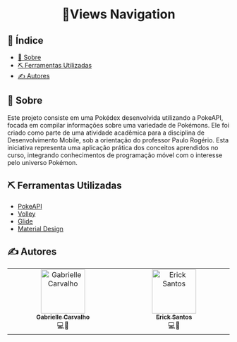 <h1 align="center">📱Views Navigation</h1>

## 📝 Índice
- [🧐 Sobre](#-sobre)
- [⛏️ Ferramentas Utilizadas](#️-ferramentas-utilizadas)
- [✍️ Autores](#️-autores)

## 🧐 Sobre

Este projeto consiste em uma Pokédex desenvolvida utilizando a PokeAPI, focada em compilar informações sobre uma variedade de Pokémons. Ele foi criado como parte de uma atividade acadêmica para a disciplina de Desenvolvimento Mobile, sob a orientação do professor Paulo Rogério. Esta iniciativa representa uma aplicação prática dos conceitos aprendidos no curso, integrando conhecimentos de programação móvel com o interesse pelo universo Pokémon.

## ⛏️ Ferramentas Utilizadas

- [PokeAPI](https://pokeapi.co/)
- [Volley](https://developer.android.com/training/volley)
- [Glide](https://github.com/bumptech/glide)
- [Material Design](https://material.io/develop/android/docs/getting-started)

## ✍️ Autores

<table align=center>
  <tbody>
    <tr>
      <td align="center" valign="top" width="14.28%"><a href="https://github.com/GabrielleCGNeves"><img src="https://avatars.githubusercontent.com/u/88461057?v=4" width="100px;" alt="Gabrielle Carvalho"/><br /><sub><b>Gabrielle Carvalho</b></sub></a><br />💻🎨</td>
      <td align="center" valign="top" width="14.28%"><a href="https://github.com/ericksantos12"><img src="https://avatars.githubusercontent.com/u/16109127?v=4" width="100px;" alt="Erick Santos"/><br /><sub><b>Erick Santos</b></sub></a><br />💻📖</td>
    </tr>
  </tbody>
</table>
